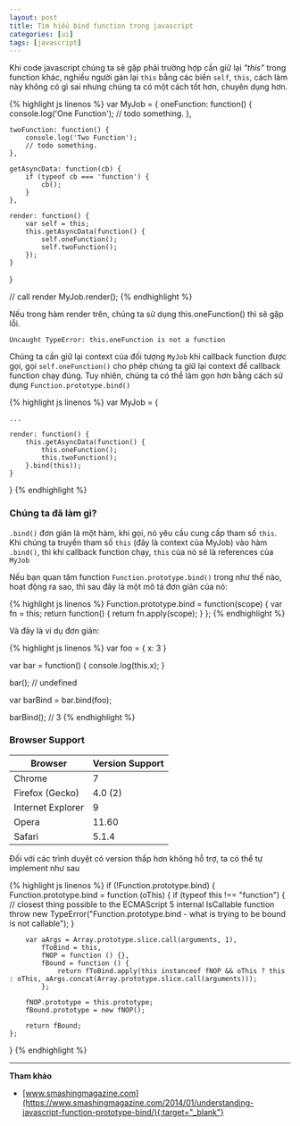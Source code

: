 ```yaml
---
layout: post
title: Tìm hiểu bind function trong javascript
categories: [ui]
tags: [javascript]
---
```


Khi code javascript chúng ta sẽ gặp phải trường hợp cần giữ lại _"this"_ trong function khác, nghiều người gán lại `this` bằng các biến `self`, `this`, cách làm này không có gì sai nhưng chúng ta có một cách tốt hơn, chuyên dụng hơn.

{% highlight js linenos %}
var MyJob = {
    oneFunction: function() {
        console.log('One Function');
        // todo something.
    },

    twoFunction: function() {
        console.log('Two Function');
        // todo something.
    },

    getAsyncData: function(cb) {
        if (typeof cb === 'function') {
            cb();
        }
    },

    render: function() {
        var self = this;
        this.getAsyncData(function() {
            self.oneFunction();
            self.twoFunction();
        });
    }
}

// call render
MyJob.render();
{% endhighlight %}

Nếu trong hàm render trên, chúng ta sử dụng this.oneFunction() thì sẽ gặp lỗi.

```
Uncaught TypeError: this.oneFunction is not a function
```

Chúng ta cần giữ lại context của đối tượng `MyJob` khi callback function được gọi, gọi `self.oneFunction()` cho phép chúng ta giữ lại context để callback function chạy đúng. Tuy nhiên, chúng ta có thể làm gọn hơn bằng cách sử dụng `Function.prototype.bind()`

{% highlight js linenos %}
var MyJob = {

    ...

    render: function() {
        this.getAsyncData(function() {
            this.oneFunction();
            this.twoFunction();
        }.bind(this));
    }
}
{% endhighlight %}

### Chúng ta đã làm gì?
`.bind()` đơn giản là một hàm, khi gọi, nó yêu cầu cung cấp tham số `this`. Khi chúng ta truyền tham số `this` (đây là context của MyJob) vào hàm `.bind()`, thì khi callback function chạy, `this` của nó sẽ là references của `MyJob`

Nếu bạn quan tâm function `Function.prototype.bind()` trong như thế nào, hoạt động ra sao, thì sau đây là một mô tả đơn giản của nó:

{% highlight js linenos %}
Function.prototype.bind = function(scope) {
    var fn = this;
    return function() {
        return fn.apply(scope);
    }
};
{% endhighlight %}

Và đây là ví dụ đơn giản:

{% highlight js linenos %}
var foo = {
    x: 3
}

var bar = function() {
    console.log(this.x);
}

bar(); // undefined

var barBind = bar.bind(foo);

barBind(); // 3
{% endhighlight %}

### Browser Support

Browser|Version Support
-------|---------------
Chrome|7
Firefox (Gecko)|4.0 (2)
Internet Explorer|9
Opera|11.60
Safari|5.1.4

Đối với các trình duyệt có version thấp hơn không hỗ trợ, ta có thể tự implement như sau

{% highlight js linenos %}
if (!Function.prototype.bind) {
    Function.prototype.bind = function (oThis) {
        if (typeof this !== "function") {
            // closest thing possible to the ECMAScript 5 internal IsCallable function
            throw new TypeError("Function.prototype.bind - what is trying to be bound is not callable");
        }

        var aArgs = Array.prototype.slice.call(arguments, 1),
            fToBind = this,
            fNOP = function () {},
            fBound = function () {
                return fToBind.apply(this instanceof fNOP && oThis ? this : oThis, aArgs.concat(Array.prototype.slice.call(arguments)));
            };

        fNOP.prototype = this.prototype;
        fBound.prototype = new fNOP();

        return fBound;
    };
}
{% endhighlight %}

------

**Tham khảo**
* [www.smashingmagazine.com](https://www.smashingmagazine.com/2014/01/understanding-javascript-function-prototype-bind/){:target="_blank"}